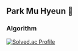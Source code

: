## Park Mu Hyeun 👋

### Algorithm

[![Solved.ac Profile](http://mazassumnida.wtf/api/v2/generate_badge?boj=pjhg410)](https://solved.ac/pjhg410/)

<!--
**parkmuhyeun/parkmuhyeun** is a ✨ _special_ ✨ repository because its `README.md` (this file) appears on your GitHub profile.

Here are some ideas to get you started:

- 🔭 I’m currently working on ...
- 🌱 I’m currently learning ...
- 👯 I’m looking to collaborate on ...
- 🤔 I’m looking for help with ...
- 💬 Ask me about ...
- 📫 How to reach me: ...
- 😄 Pronouns: ...
- ⚡ Fun fact: ...
-->
